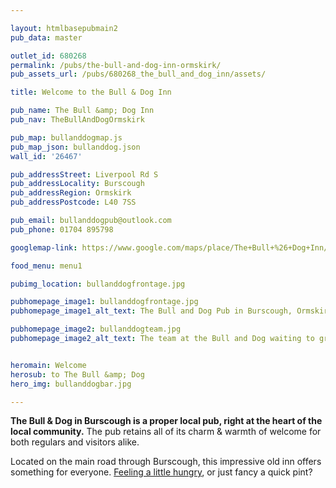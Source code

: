 ```yaml
---

layout: htmlbasepubmain2
pub_data: master

outlet_id: 680268
permalink: /pubs/the-bull-and-dog-inn-ormskirk/
pub_assets_url: /pubs/680268_the_bull_and_dog_inn/assets/

title: Welcome to the Bull & Dog Inn

pub_name: The Bull &amp; Dog Inn
pub_nav: TheBullAndDogOrmskirk

pub_map: bullanddogmap.js
pub_map_json: bullanddog.json
wall_id: '26467'

pub_addressStreet: Liverpool Rd S
pub_addressLocality: Burscough
pub_addressRegion: Ormskirk
pub_addressPostcode: L40 7SS

pub_email: bullanddogpub@outlook.com
pub_phone: 01704 895798

googlemap-link: https://www.google.com/maps/place/The+Bull+%26+Dog+Inn/@53.5877643,-2.8637967,17z/data=!3m1!4b1!4m5!3m4!1s0x0:0x3393719ed871bb64!8m2!3d53.5877643!4d-2.861608

food_menu: menu1

pubimg_location: bullanddogfrontage.jpg

pubhomepage_image1: bullanddogfrontage.jpg
pubhomepage_image1_alt_text: The Bull and Dog Pub in Burscough, Ormskirk.

pubhomepage_image2: bullanddogteam.jpg
pubhomepage_image2_alt_text: The team at the Bull and Dog waiting to greet you.


heromain: Welcome
herosub: to The Bull &amp; Dog
hero_img: bullanddogbar.jpg

---
```



<p><strong>The Bull & Dog in Burscough is a proper local pub, right at the heart of the local community.</strong> The pub retains all of its charm & warmth of welcome for both regulars and visitors alike.</p>
<p>Located on the main road through Burscough, this impressive old inn offers something for everyone. <a href="/pubs/the-bull-and-dog-ormskirk/food-and-drink/">Feeling a little hungry</a>, or just fancy a quick pint?</p>			